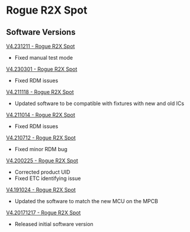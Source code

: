# Rogue R2X Spot

## Software Versions

[V4.231211 - Rogue R2X Spot](https://github.com/Chauvet-Pro/ROGUER2XSPOT/blob/f74744b328c9bd06da07216e2630ac0055ba1cec/firmware/V4.231211.zip)
- Fixed manual test mode

[V4.230301 - Rogue R2X Spot](https://github.com/Chauvet-Pro/ROGUER2XSPOT/blob/f74744b328c9bd06da07216e2630ac0055ba1cec/firmware/V4.230301.zip)
- Fixed RDM issues

[V4.211118 - Rogue R2X Spot](https://github.com/Chauvet-Pro/ROGUER2XSPOT/blob/f74744b328c9bd06da07216e2630ac0055ba1cec/firmware/V4.211118.zip)
- Updated software to be compatible with fixtures with new and old ICs

[V4.211014 - Rogue R2X Spot](https://github.com/Chauvet-Pro/ROGUER2XSPOT/blob/f74744b328c9bd06da07216e2630ac0055ba1cec/firmware/V4.211014.zip)
- Fixed RDM issues

[V4.210712 - Rogue R2X Spot](https://github.com/Chauvet-Pro/ROGUER2XSPOT/blob/f74744b328c9bd06da07216e2630ac0055ba1cec/firmware/V4.210712.zip)
- Fixed minor RDM bug

[V4.200225 - Rogue R2X Spot](https://github.com/Chauvet-Pro/ROGUER2XSPOT/blob/f74744b328c9bd06da07216e2630ac0055ba1cec/firmware/V4.200225.zip)
- Corrected product UID
- Fixed ETC identifying issue

[V4.191024 - Rogue R2X Spot](https://github.com/Chauvet-Pro/ROGUER2XSPOT/blob/f74744b328c9bd06da07216e2630ac0055ba1cec/firmware/V4.191024.zip)
- Updated the software to match the new MCU on the MPCB

[V4.20171217 - Rogue R2X Spot](https://github.com/Chauvet-Pro/ROGUER2XSPOT/blob/f74744b328c9bd06da07216e2630ac0055ba1cec/firmware/V4.20171217.zip)
- Released initial software version

